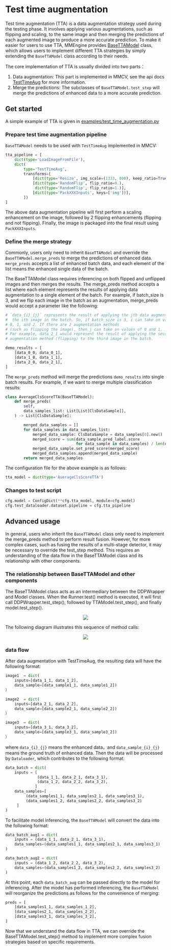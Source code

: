 # Test time augmentation

Test time augmentation (TTA) is a data augmentation strategy used during the testing phase. It involves applying various augmentations, such as flipping and scaling, to the same image and then merging the predictions of each augmented image to produce a more accurate prediction. To make it easier for users to use TTA, MMEngine provides [BaseTTAModel](mmengine.model.BaseTTAModel) class, which allows users to implement different TTA strategies by simply extending the `BaseTTAModel` class according to their needs.

The core implementation of TTA is usually divided into two parts：

1. Data augmentation: This part is implemented in MMCV, see the api docs [TestTimeAug](mmcv.transform.TestTimeAug) for more information.
2. Merge the predictions: The subclasses of `BaseTTAModel.test_step` will merge the predictions of enhanced data to a more accurate prediction.

## Get started

A simple example of TTA is given in [examples/test_time_augmentation.py](https://github.com/open-mmlab/mmengine/blob/main/examples/test_time_augmentation.py)

### Prepare test time augmentation pipeline

`BaseTTAModel` needs to be used with `TestTimeAug` implemented in MMCV:

```python
tta_pipeline = [
    dict(type='LoadImageFromFile'),
    dict(
        type='TestTimeAug',
        transforms=[
            [dict(type='Resize', img_scale=(1333, 800), keep_ratio=True)],
            [dict(type='RandomFlip', flip_ratio=0.),
             dict(type='RandomFlip', flip_ratio=1.)],
            [dict(type='PackXXXInputs', keys=['img'])],
        ])
]
```

The above data augmentation pipeline will first perform a scaling enhancement on the image, followed by 2 flipping enhancements (flipping and not flipping). Finally, the image is packaged into the final result using `PackXXXInputs`.

### Define the merge strategy

Commonly, users only need to inherit `BaseTTAModel` and override the `BaseTTAModel.merge_preds` to merge the predictions of enhanced data. `merge_preds` accepts a list of enhanced batch data, and each element of the list means the enhanced single data of the batch.

The BaseTTAModel class requires inferencing on both flipped and unflipped images and then merges the results. The merge_preds method accepts a list where each element represents the results of applying data augmentation to a single element of the batch. For example, if batch_size is 3, and we flip each image in the batch as an augmentation, merge_preds would accept a parameter like the following:

```python
# `data_{i}_{j}` represents the result of applying the jth data augmentation to
#  the ith image in the batch. So, if batch_size is 3, i can take on values of
# 0, 1, and 2. If there are 2 augmentation methods
# (such as flipping the image), then j can take on values of 0 and 1.
# For example, data_2_1 would represent the result of applying the second
# augmentation method (flipping) to the third image in the batch.

demo_results = [
    [data_0_0, data_0_1],
    [data_1_0, data_1_1],
    [data_2_0, data_2_1],
]
```

The `merge_preds` method will merge the predictions `demo_results` into single batch results. For example, if we want to merge multiple classification results:

```python
class AverageClsScoreTTA(BaseTTAModel):
    def merge_preds(
        self,
        data_samples_list: List[List[ClsDataSample]],
    ) -> List[ClsDataSample]:

        merged_data_samples = []
        for data_samples in data_samples_list:
            merged_data_sample: ClsDataSample = data_samples[0].new()
            merged_score = sum(data_sample.pred_label.score
                               for data_sample in data_samples) / len(data_samples)
            merged_data_sample.set_pred_score(merged_score)
            merged_data_samples.append(merged_data_sample)
        return merged_data_samples
```

The configuration file for the above example is as follows:

```python
tta_model = dict(type='AverageClsScoreTTA')
```

### Changes to test script

```python
cfg.model = ConfigDict(**cfg.tta_model, module=cfg.model)
cfg.test_dataloader.dataset.pipeline = cfg.tta_pipeline
```

## Advanced usage

In general, users who inherit the `BaseTTAModel` class only need to implement the merge_preds method to perform result fusion. However, for more complex cases, such as fusing the results of a multi-stage detector, it may be necessary to override the test_step method. This requires an understanding of the data flow in the BaseTTAModel class and its relationship with other components.

### The relationship between BaseTTAModel and other components

The BaseTTAModel class acts as an intermediary between the DDPWrapper and Model classes. When the Runner.test() method is executed, it will first call DDPWrapper.test_step(), followed by TTAModel.test_step(), and finally model.test_step().

<div align=center><img src=https://user-images.githubusercontent.com/57566630/206969103-43ef8cb9-b649-4b38-a441-f489a41269b3.png></div>

The following diagram illustrates this sequence of method calls:

<div align=center><img src=https://user-images.githubusercontent.com/57566630/206969958-3b4d296b-9f50-4098-a6fe-756c686db86d.png></div>

### data flow

After data augmentation with TestTimeAug, the resulting data will have the following format:

```python
image1  = dict(
    inputs=[data_1_1, data_1_2],
    data_sample=[data_sample1_1, data_sample1_2])
）

image2  = dict(
    inputs=[data_2_1, data_2_2],
    data_sample=[data_sample2_1, data_sample2_2])
）

image3  = dict(
    inputs=[data_3_1, data_3_2],
    data_sample=[data_sample3_1, data_sample3_2])
）
```

where `data_{i}_{j}` means the enhanced data，and `data_sample_{i}_{j}` means the ground truth of enhanced data. Then the data will be processed by `Dataloader`, which contributes to the following format:

```python
data_batch = dict(
    inputs = [
              (data_1_1, data_2_1, data_3_1),
              (data_1_2, data_2_2, data_3_2),
             ]
    data_samples=[
         (data_samples1_1, data_samples2_1, data_samples3_1),
         (data_samples1_2, data_samples2_2, data_samples3_2)
     ]
)
```

To facilitate model inferencing, the `BaseTTAModel` will convert the data into the following format:

```python
data_batch_aug1 = dict(
    inputs = (data_1_1, data_2_1, data_3_1),
    data_samples=(data_samples1_1, data_samples2_1, data_samples3_1)
)

data_batch_aug2 = dict(
    inputs = (data_1_2, data_2_2, data_3_2),
    data_samples=(data_samples1_2, data_samples2_2, data_samples3_2)
)
```

At this point, each `data_batch_aug` can be passed directly to the model for inferencing. After the model has performed inferencing, the `BaseTTAModel` will reorganize the predictions as follows for the convenience of merging:

```python
preds = [
    [data_samples1_1, data_samples_1_2],
    [data_samples2_1, data_samples_2_2],
    [data_samples3_1, data_samples_3_2],
]
```

Now that we understand the data flow in TTA, we can override the BaseTTAModel.test_step() method to implement more complex fusion strategies based on specific requirements.
